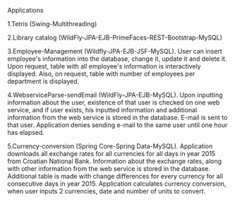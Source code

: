 Applications

1.Tetris (Swing-Multithreading)

2.Library catalog (WildFly-JPA-EJB-PrimeFaces-REST-Bootstrap-MySQL)

3.Employee-Management (Wildfly-JPA-EJB-JSF-MySQL). User can insert employee's information into the database, change it, update it and 
delete it. Upon request, table with all employee's information is interactively displayed. Also, on request, table with number of employees
per department is displayed.

4.WebserviceParse-sendEmail (WildFly-JPA-EJB-MySQL). Upon inputting information about the user, existence of that user is checked on one web
service, and if user exists, his inputted information and additional information from the web service is stored in the database. E-mail is
sent to that user. Application denies sending e-mail to the same user until one hour has elapsed.

5.Currency-conversion (Spring Core-Spring Data-MySQL). Application downloads all exchange rates for all currencies for all days in year
2015 from Croatian National Bank. Information about the exchange rates, along with other information from the web service is stored in the 
database. Additional table is made with change differences for every currency for all consecutive days in year 2015. Application calculates
currency conversion, when user inputs 2 currencies, date and number of units to convert.
